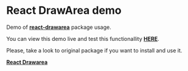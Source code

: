 # React DrawArea demo

Demo of [**react-drawarea**](https://github.com/bgonp/react-drawarea) package usage.

You can view this demo live and test this functionallity [**HERE**](https://drawarea.vercel.app).

Please, take a look to original package if you want to install and use it.

[**React Drawarea**](https://github.com/bgonp/react-drawarea)
